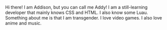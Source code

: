 Hi there! I am Addison, but you can call me Addy! I am a still-learning developer that mainly knows CSS and HTML. I also know some Luau.
Something about me is that I am transgender. I love video games. I also love anime and music.
